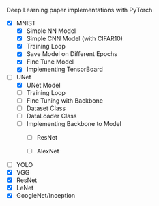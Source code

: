 Deep Learning paper implementations with PyTorch

- [x] MNIST
  - [x] Simple NN Model
  - [x] Simple CNN Model (with CIFAR10)
  - [x] Training Loop
  - [x] Save Model on Different Epochs
  - [x] Fine Tune Model
  - [x] Implementing TensorBoard
  
- [ ] UNet
  - [x] UNet Model
  - [ ] Training Loop
  - [ ] Fine Tuning with Backbone
  - [ ] Dataset Class
  - [ ] DataLoader Class
  - [ ] Implementing Backbone to Model
    - [ ] ResNet
    - [ ] AlexNet


- [ ] YOLO
- [x] VGG
- [x] ResNet
- [x] LeNet
- [x] GoogleNet/Inception

